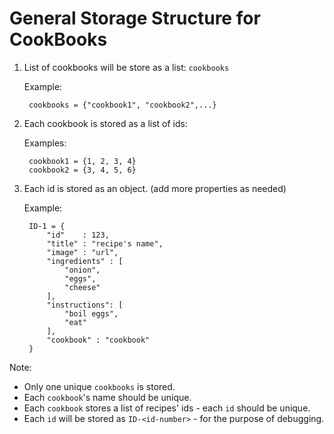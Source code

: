 # General Storage Structure for CookBooks

1. List of cookbooks will be store as a list: `cookbooks`

    Example:
    
        cookbooks = {"cookbook1", "cookbook2",...}

2. Each cookbook is stored as a list of ids: 

    Examples:
     
        cookbook1 = {1, 2, 3, 4}
        cookbook2 = {3, 4, 5, 6}

3. Each id is stored as an object. (add more properties as needed)

    Example:

        ID-1 = {
            "id"    : 123,
            "title" : "recipe's name", 
            "image" : "url",
            "ingredients" : [
                "onion",
                "eggs",
                "cheese"
            ],
            "instructions": [
                "boil eggs",
                "eat"
            ],
            "cookbook" : "cookbook"
        }

Note:

- Only one unique `cookbooks` is stored.
- Each `cookbook`'s name should be unique.
- Each `cookbook` stores a list of recipes' ids - each `id` should be unique.
- Each `id` will be stored as `ID-<id-number>` - for the purpose of debugging.